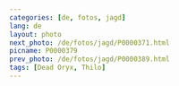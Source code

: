 ```yaml
---
categories: [de, fotos, jagd]
lang: de
layout: photo
next_photo: /de/fotos/jagd/P0000371.html
picname: P0000379
prev_photo: /de/fotos/jagd/P0000389.html
tags: [Dead Oryx, Thilo]
---
```

